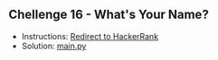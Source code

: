 ## Chellenge 16 - What's Your Name?

- Instructions: [Redirect to HackerRank](https://www.hackerrank.com/challenges/whats-your-name/problem?isFullScreen=true)
- Solution: [main.py](./main.py)

